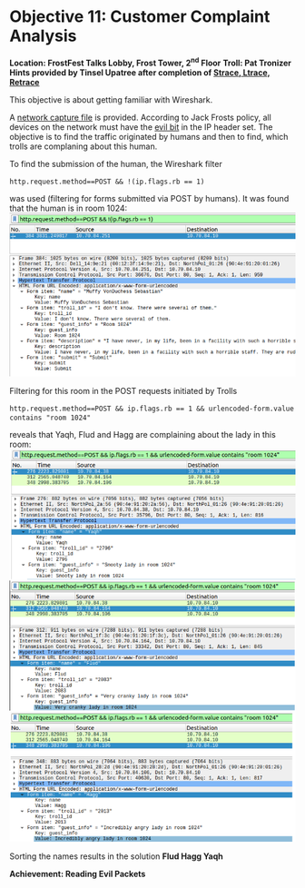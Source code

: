 # Objective 11: Customer Complaint Analysis
**Location: FrostFest Talks Lobby, Frost Tower, 2<sup>nd</sup> Floor**
**Troll: Pat Tronizer**
**Hints provided by Tinsel Upatree after completion of [Strace, Ltrace, Retrace](https://github.com/joergschwarzwaelder/hhc2021/blob/master/Additional/Strace,%20Ltrace,%20Retrace.md)**

This objective is about getting familiar with Wireshark.

A [network capture file](https://downloads.jackfrosttower.com/2021/jackfrosttower-network.zip) is provided.
According to Jack Frosts policy, all devices on the network must have the [evil bit](https://datatracker.ietf.org/doc/html/rfc3514) in the IP header set.
The objective is to find the traffic originated by humans and then to find, which trolls are complaning about this human.

To find the submission of the human, the Wireshark filter
```
http.request.method==POST && !(ip.flags.rb == 1)
```
was used (filtering for forms submitted via POST by humans). It was found that the human is in room 1024:
![Human](https://github.com/joergschwarzwaelder/hhc2021/blob/master/Objective-11/room1024.png)

Filtering for this room in the POST requests initiated by Trolls
```
http.request.method==POST && ip.flags.rb == 1 && urlencoded-form.value contains "room 1024"
```
reveals that Yaqh, Flud and Hagg are complaining about the lady in this room:
![Trolls](https://github.com/joergschwarzwaelder/hhc2021/blob/master/Objective-11/trolls.png)

Sorting the names results in the solution **Flud Hagg Yaqh**

**Achievement: Reading Evil Packets**
